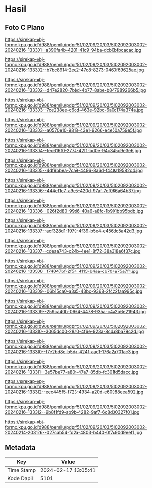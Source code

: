 # Hasil

## Foto C Plano

https://sirekap-obj-formc.kpu.go.id/d988/pemilu/pdpr/51/02/09/20/03/5102092003002-20240216-133301--a390fa4b-4201-41c9-94ba-dcb0bfbcacac.jpg

https://sirekap-obj-formc.kpu.go.id/d988/pemilu/pdpr/51/02/09/20/03/5102092003002-20240216-133302--b7bc8914-2ee2-47c8-8273-0460f69625ae.jpg

https://sirekap-obj-formc.kpu.go.id/d988/pemilu/pdpr/51/02/09/20/03/5102092003002-20240216-133302--d47e2820-7bbd-4b77-8abe-b847989266b5.jpg

https://sirekap-obj-formc.kpu.go.id/d988/pemilu/pdpr/51/02/09/20/03/5102092003002-20240216-133303--7ce238ee-c6dd-463e-92bc-6a0c174a374a.jpg

https://sirekap-obj-formc.kpu.go.id/d988/pemilu/pdpr/51/02/09/20/03/5102092003002-20240216-133303--a0570e10-9818-43e1-9266-e4e50a759e5f.jpg

https://sirekap-obj-formc.kpu.go.id/d988/pemilu/pdpr/51/02/09/20/03/5102092003002-20240216-133304--fec616f0-2774-42f1-bd0e-94c345c9e3e6.jpg

https://sirekap-obj-formc.kpu.go.id/d988/pemilu/pdpr/51/02/09/20/03/5102092003002-20240216-133305--4df9bbea-7ca9-4496-8a6d-f449a19582c4.jpg

https://sirekap-obj-formc.kpu.go.id/d988/pemilu/pdpr/51/02/09/20/03/5102092003002-20240216-133306--444ef1c7-a9e5-420d-97af-7cf066a64b37.jpg

https://sirekap-obj-formc.kpu.go.id/d988/pemilu/pdpr/51/02/09/20/03/5102092003002-20240216-133306--026f2d80-99d6-40a6-a8fc-1b901bb95bdb.jpg

https://sirekap-obj-formc.kpu.go.id/d988/pemilu/pdpr/51/02/09/20/03/5102092003002-20240216-133307--acf328d1-1979-4f39-b5e4-e456dc5a42d3.jpg

https://sirekap-obj-formc.kpu.go.id/d988/pemilu/pdpr/51/02/09/20/03/5102092003002-20240216-133307--cdeaa743-c24b-4ee1-8f72-38a318e6f37c.jpg

https://sirekap-obj-formc.kpu.go.id/d988/pemilu/pdpr/51/02/09/20/03/5102092003002-20240216-133308--f74047bf-2f54-4113-b4aa-cb704a75a7f1.jpg

https://sirekap-obj-formc.kpu.go.id/d988/pemilu/pdpr/51/02/09/20/03/5102092003002-20240216-133309--06b15ca0-a3a5-43bc-9368-2f422faa995c.jpg

https://sirekap-obj-formc.kpu.go.id/d988/pemilu/pdpr/51/02/09/20/03/5102092003002-20240216-133309--259ca40b-0664-4478-935a-c4a2b6e21943.jpg

https://sirekap-obj-formc.kpu.go.id/d988/pemilu/pdpr/51/02/09/20/03/5102092003002-20240216-133310--3065dc00-28a0-4f6e-923a-8cda8ba79c2d.jpg

https://sirekap-obj-formc.kpu.go.id/d988/pemilu/pdpr/51/02/09/20/03/5102092003002-20240216-133310--f7e2bd8c-b5da-424f-aac1-176a2a701ac3.jpg

https://sirekap-obj-formc.kpu.go.id/d988/pemilu/pdpr/51/02/09/20/03/5102092003002-20240216-133311--3e57be77-a80f-47a7-85db-fc301fd5dacc.jpg

https://sirekap-obj-formc.kpu.go.id/d988/pemilu/pdpr/51/02/09/20/03/5102092003002-20240216-133312--eec445f5-f723-4934-a20d-e60988eea592.jpg

https://sirekap-obj-formc.kpu.go.id/d988/pemilu/pdpr/51/02/09/20/03/5102092003002-20240216-133312--9b8f1fd9-ab9b-4282-9af7-6c8d30327f01.jpg

https://sirekap-obj-formc.kpu.go.id/d988/pemilu/pdpr/51/02/09/20/03/5102092003002-20240214-203126--027cab54-fd2a-4803-b440-0f7c90d9eef1.jpg


## Metadata

| Key        | Value               |
| ---------- | ------------------- |
| Time Stamp | 2024-02-17 13:05:41 |
| Kode Dapil | 5101                |



